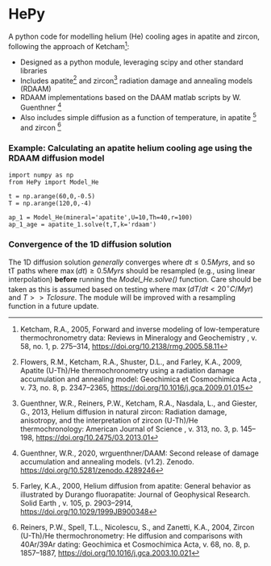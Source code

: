 # HePy
A python code for modelling helium (He) cooling ages in apatite and zircon, following the approach of Ketcham[^1]:
- Designed as a python module, leveraging scipy and other standard libraries
- Includes apatite[^3] and zircon[^5] radiation damage and annealing models (RDAAM)
- RDAAM implementations based on the DAAM matlab scripts by W. Guenthner [^2]
- Also includes simple diffusion as a function of temperature, in apatite [^4] and zircon [^6]

### Example: Calculating an apatite helium cooling age using the RDAAM diffusion model
```
import numpy as np
from HePy import Model_He

t = np.arange(60,0,-0.5)
T = np.arange(120,0,-4)

ap_1 = Model_He(mineral='apatite',U=10,Th=40,r=100)
ap_1_age = apatite_1.solve(t,T,k='rdaam')
```
### Convergence of the 1D diffusion solution
The 1D diffusion solution *generally* converges where $dt \leq 0.5  Myrs$, and so tT paths where $\max(dt) \geq 0.5  Myrs$ should be resampled (e.g., using linear interpolation) **before** running the *Model_He.solve()* function. Care should be taken as this is assumed based on testing where $\max (dT/dt < 20 ^{\circ}C/Myr)$ and $T >> Tclosure$. The module will be improved with a resampling function in a future update.

[^1]: Ketcham, R.A., 2005, Forward and inverse modeling of low-temperature thermochronometry data: Reviews in Mineralogy and Geochemistry , v. 58, no. 1, p. 275–314, https://doi.org/10.2138/rmg.2005.58.11
[^2]: Guenthner, W.R., 2020, wrguenthner/DAAM: Second release of damage accumulation and annealing models. (v1.2). Zenodo. https://doi.org/10.5281/zenodo.4289246
[^3]: Flowers, R.M., Ketcham, R.A., Shuster, D.L., and Farley, K.A., 2009, Apatite (U-Th)/He thermochronometry using a radiation damage accumulation and annealing model: Geochimica et Cosmochimica Acta , v. 73, no. 8, p. 2347–2365, https://doi.org/10.1016/j.gca.2009.01.015
[^4]: Farley, K.A., 2000, Helium diffusion from apatite: General behavior as illustrated by Durango fluorapatite: Journal of Geophysical Research. Solid Earth , v. 105, p. 2903–2914, https://doi.org/10.1029/1999JB900348
[^5]: Guenthner, W.R., Reiners, P.W., Ketcham, R.A., Nasdala, L., and Giester, G., 2013, Helium diffusion in natural zircon: Radiation damage, anisotropy, and the interpretation of zircon (U-Th)/He thermochronology: American Journal of Science , v. 313, no. 3, p. 145–198, https://doi.org/10.2475/03.2013.01
[^6]: Reiners, P.W., Spell, T.L., Nicolescu, S., and Zanetti, K.A., 2004, Zircon (U-Th)/He thermochronometry: He diffusion and comparisons with 40Ar/39Ar dating: Geochimica et Cosmochimica Acta, v. 68, no. 8, p. 1857–1887, https://doi.org/10.1016/j.gca.2003.10.021
